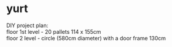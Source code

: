 # yurt

DIY project plan:  
floor 1st level - 20 pallets 114 x 155cm  
floor 2 level - circle (580cm diameter) with a door frame 130cm
